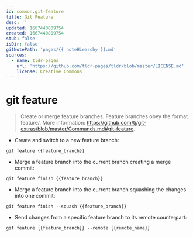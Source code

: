 ```yaml
---
id: common.git-feature
title: Git Feature
desc: ''
updated: 1667440809754
created: 1667440809754
stub: false
isDir: false
gitNotePath: 'pages/{{ noteHiearchy }}.md'
sources:
  - name: tldr-pages
    url: 'https://github.com/tldr-pages/tldr/blob/master/LICENSE.md'
    license: Creative Commons
---
```

# git feature

> Create or merge feature branches.
> Feature branches obey the format feature/<name>.
> More information: <https://github.com/tj/git-extras/blob/master/Commands.md#git-feature>.

- Create and switch to a new feature branch:

`git feature {{feature_branch}}`

- Merge a feature branch into the current branch creating a merge commit:

`git feature finish {{feature_branch}}`

- Merge a feature branch into the current branch squashing the changes into one commit:

`git feature finish --squash {{feature_branch}}`

- Send changes from a specific feature branch to its remote counterpart:

`git feature {{feature_branch}} --remote {{remote_name}}`

